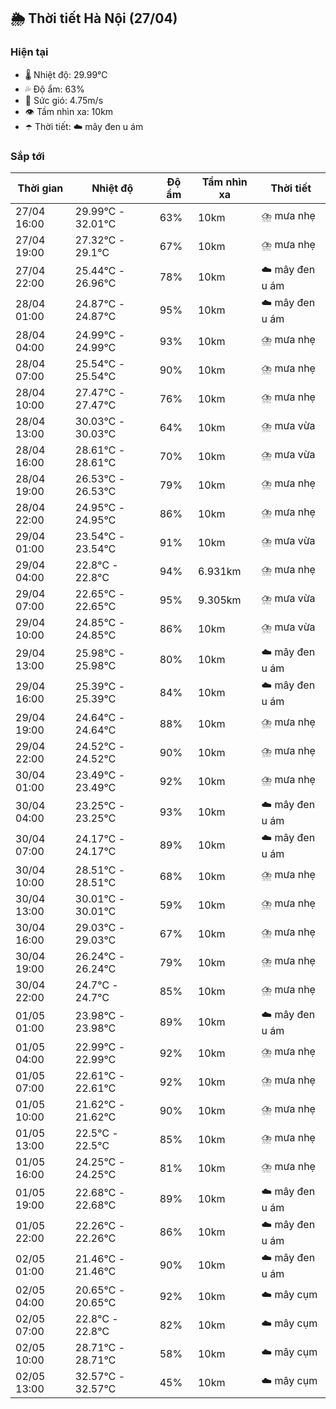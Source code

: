 ## 🌦️ Thời tiết Hà Nội (27/04)

### Hiện tại

- 🌡️ Nhiệt độ: 29.99℃
- 💦 Độ ẩm: 63%
- 💨 Sức gió: 4.75m/s
- 👁️ Tầm nhìn xa: 10km
- ☂️ Thời tiết: ☁️ mây đen u ám

### Sắp tới

| Thời gian | Nhiệt độ | Độ ẩm | Tầm nhìn xa | Thời tiết |
| --- | --- | --- | --- | --- |
| 27/04 16:00 | 29.99℃ - 32.01℃ | 63% | 10km | ⛈️ mưa nhẹ |
| 27/04 19:00 | 27.32℃ - 29.1℃ | 67% | 10km | ⛈️ mưa nhẹ |
| 27/04 22:00 | 25.44℃ - 26.96℃ | 78% | 10km | ☁️ mây đen u ám |
| 28/04 01:00 | 24.87℃ - 24.87℃ | 95% | 10km | ☁️ mây đen u ám |
| 28/04 04:00 | 24.99℃ - 24.99℃ | 93% | 10km | ⛈️ mưa nhẹ |
| 28/04 07:00 | 25.54℃ - 25.54℃ | 90% | 10km | ⛈️ mưa nhẹ |
| 28/04 10:00 | 27.47℃ - 27.47℃ | 76% | 10km | ⛈️ mưa nhẹ |
| 28/04 13:00 | 30.03℃ - 30.03℃ | 64% | 10km | ⛈️ mưa vừa |
| 28/04 16:00 | 28.61℃ - 28.61℃ | 70% | 10km | ⛈️ mưa vừa |
| 28/04 19:00 | 26.53℃ - 26.53℃ | 79% | 10km | ⛈️ mưa nhẹ |
| 28/04 22:00 | 24.95℃ - 24.95℃ | 86% | 10km | ⛈️ mưa nhẹ |
| 29/04 01:00 | 23.54℃ - 23.54℃ | 91% | 10km | ⛈️ mưa vừa |
| 29/04 04:00 | 22.8℃ - 22.8℃ | 94% | 6.931km | ⛈️ mưa nhẹ |
| 29/04 07:00 | 22.65℃ - 22.65℃ | 95% | 9.305km | ⛈️ mưa vừa |
| 29/04 10:00 | 24.85℃ - 24.85℃ | 86% | 10km | ⛈️ mưa vừa |
| 29/04 13:00 | 25.98℃ - 25.98℃ | 80% | 10km | ☁️ mây đen u ám |
| 29/04 16:00 | 25.39℃ - 25.39℃ | 84% | 10km | ☁️ mây đen u ám |
| 29/04 19:00 | 24.64℃ - 24.64℃ | 88% | 10km | ⛈️ mưa nhẹ |
| 29/04 22:00 | 24.52℃ - 24.52℃ | 90% | 10km | ⛈️ mưa nhẹ |
| 30/04 01:00 | 23.49℃ - 23.49℃ | 92% | 10km | ⛈️ mưa nhẹ |
| 30/04 04:00 | 23.25℃ - 23.25℃ | 93% | 10km | ☁️ mây đen u ám |
| 30/04 07:00 | 24.17℃ - 24.17℃ | 89% | 10km | ☁️ mây đen u ám |
| 30/04 10:00 | 28.51℃ - 28.51℃ | 68% | 10km | ⛈️ mưa nhẹ |
| 30/04 13:00 | 30.01℃ - 30.01℃ | 59% | 10km | ⛈️ mưa nhẹ |
| 30/04 16:00 | 29.03℃ - 29.03℃ | 67% | 10km | ⛈️ mưa nhẹ |
| 30/04 19:00 | 26.24℃ - 26.24℃ | 79% | 10km | ⛈️ mưa nhẹ |
| 30/04 22:00 | 24.7℃ - 24.7℃ | 85% | 10km | ⛈️ mưa nhẹ |
| 01/05 01:00 | 23.98℃ - 23.98℃ | 89% | 10km | ☁️ mây đen u ám |
| 01/05 04:00 | 22.99℃ - 22.99℃ | 92% | 10km | ⛈️ mưa nhẹ |
| 01/05 07:00 | 22.61℃ - 22.61℃ | 92% | 10km | ⛈️ mưa nhẹ |
| 01/05 10:00 | 21.62℃ - 21.62℃ | 90% | 10km | ⛈️ mưa nhẹ |
| 01/05 13:00 | 22.5℃ - 22.5℃ | 85% | 10km | ⛈️ mưa nhẹ |
| 01/05 16:00 | 24.25℃ - 24.25℃ | 81% | 10km | ⛈️ mưa nhẹ |
| 01/05 19:00 | 22.68℃ - 22.68℃ | 89% | 10km | ☁️ mây đen u ám |
| 01/05 22:00 | 22.26℃ - 22.26℃ | 86% | 10km | ☁️ mây đen u ám |
| 02/05 01:00 | 21.46℃ - 21.46℃ | 90% | 10km | ☁️ mây đen u ám |
| 02/05 04:00 | 20.65℃ - 20.65℃ | 92% | 10km | ☁️ mây cụm |
| 02/05 07:00 | 22.8℃ - 22.8℃ | 82% | 10km | ☁️ mây cụm |
| 02/05 10:00 | 28.71℃ - 28.71℃ | 58% | 10km | ☁️ mây cụm |
| 02/05 13:00 | 32.57℃ - 32.57℃ | 45% | 10km | ☁️ mây cụm |
